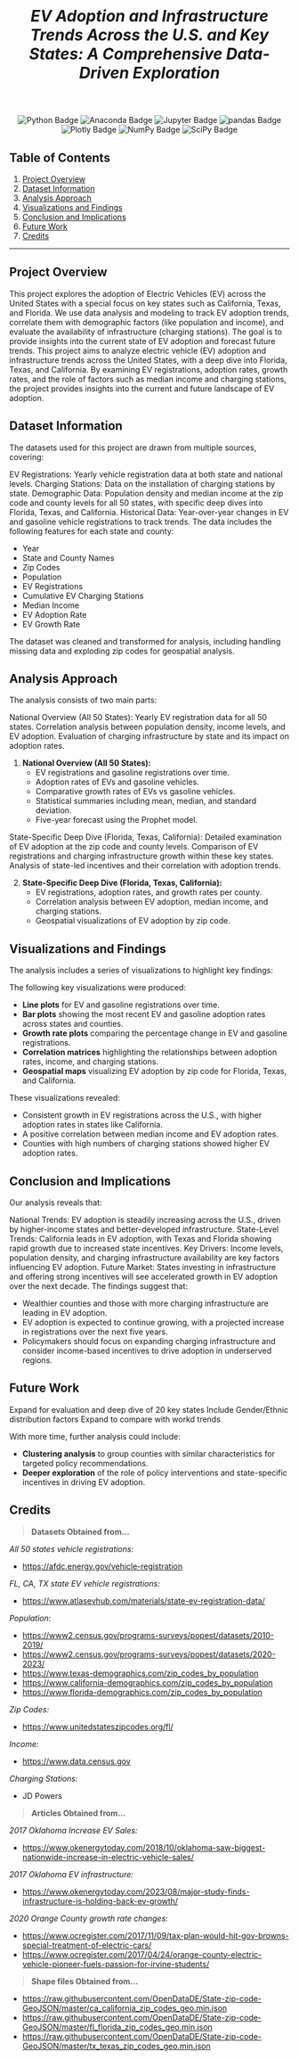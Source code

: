 # <br> <p align="center"> *EV Adoption and Infrastructure Trends Across the U.S. and Key States: A Comprehensive Data-Driven Exploration* </p>

<br> <p align="center">
![Python Badge](https://img.shields.io/badge/Python-3776AB?logo=python&logoColor=fff&style=flat-square)
![Anaconda Badge](https://img.shields.io/badge/Anaconda-44A833?logo=anaconda&logoColor=fff&style=flat-square)
![Jupyter Badge](https://img.shields.io/badge/Jupyter-F37626?logo=jupyter&logoColor=fff&style=flat-square)
![pandas Badge](https://img.shields.io/badge/pandas-150458?logo=pandas&logoColor=fff&style=flat-square)
![Plotly Badge](https://img.shields.io/badge/Plotly-3F4F75?logo=plotly&logoColor=fff&style=flat-square)
![NumPy Badge](https://img.shields.io/badge/NumPy-013243?logo=numpy&logoColor=fff&style=flat-square)
![SciPy Badge](https://img.shields.io/badge/SciPy-8CAAE6?logo=scipy&logoColor=fff&style=flat-square)
</p>


## **Table of Contents**
1. [Project Overview](#project-overview)
2. [Dataset Information](#dataset-information)
3. [Analysis Approach](#analysis-approach)
4. [Visualizations and Findings](#visualizations-and-findings)
5. [Conclusion and Implications](#conclusion-and-implications)
6. [Future Work](#future-work)
7. [Credits](#credits)

---

## **Project Overview**

This project explores the adoption of Electric Vehicles (EV) across the United States with a special focus on key states such as California, Texas, and Florida. We use data analysis and modeling to track EV adoption trends, correlate them with demographic factors (like population and income), and evaluate the availability of infrastructure (charging stations). The goal is to provide insights into the current state of EV adoption and forecast future trends.
This project aims to analyze electric vehicle (EV) adoption and infrastructure trends across the United States, with a deep dive into Florida, Texas, and California. By examining EV registrations, adoption rates, growth rates, and the role of factors such as median income and charging stations, the project provides insights into the current and future landscape of EV adoption.

## **Dataset Information**

The datasets used for this project are drawn from multiple sources, covering:

EV Registrations: Yearly vehicle registration data at both state and national levels.
Charging Stations: Data on the installation of charging stations by state.
Demographic Data: Population density and median income at the zip code and county levels for all 50 states, with specific deep dives into Florida, Texas, and California.
Historical Data: Year-over-year changes in EV and gasoline vehicle registrations to track trends.
The data includes the following features for each state and county:
- Year
- State and County Names
- Zip Codes
- Population
- EV Registrations
- Cumulative EV Charging Stations
- Median Income
- EV Adoption Rate
- EV Growth Rate

The dataset was cleaned and transformed for analysis, including handling missing data and exploding zip codes for geospatial analysis.

## **Analysis Approach**

The analysis consists of two main parts:

National Overview (All 50 States):
Yearly EV registration data for all 50 states.
Correlation analysis between population density, income levels, and EV adoption.
Evaluation of charging infrastructure by state and its impact on adoption rates.
1. **National Overview (All 50 States):**
   - EV registrations and gasoline registrations over time.
   - Adoption rates of EVs and gasoline vehicles.
   - Comparative growth rates of EVs vs gasoline vehicles.
   - Statistical summaries including mean, median, and standard deviation.
   - Five-year forecast using the Prophet model.

State-Specific Deep Dive (Florida, Texas, California):
Detailed examination of EV adoption at the zip code and county levels.
Comparison of EV registrations and charging infrastructure growth within these key states.
Analysis of state-led incentives and their correlation with adoption trends.

2. **State-Specific Deep Dive (Florida, Texas, California):**
   - EV registrations, adoption rates, and growth rates per county.
   - Correlation analysis between EV adoption, median income, and charging stations.
   - Geospatial visualizations of EV adoption by zip code.

## **Visualizations and Findings**
The analysis includes a series of visualizations to highlight key findings:

The following key visualizations were produced:
- **Line plots** for EV and gasoline registrations over time.
- **Bar plots** showing the most recent EV and gasoline adoption rates across states and counties.
- **Growth rate plots** comparing the percentage change in EV and gasoline registrations.
- **Correlation matrices** highlighting the relationships between adoption rates, income, and charging stations.
- **Geospatial maps** visualizing EV adoption by zip code for Florida, Texas, and California.

These visualizations revealed:
- Consistent growth in EV registrations across the U.S., with higher adoption rates in states like California.
- A positive correlation between median income and EV adoption rates.
- Counties with high numbers of charging stations showed higher EV adoption rates.

## **Conclusion and Implications**

Our analysis reveals that:

National Trends: EV adoption is steadily increasing across the U.S., driven by higher-income states and better-developed infrastructure.
State-Level Trends: California leads in EV adoption, with Texas and Florida showing rapid growth due to increased state incentives.
Key Drivers: Income levels, population density, and charging infrastructure availability are key factors influencing EV adoption.
Future Market: States investing in infrastructure and offering strong incentives will see accelerated growth in EV adoption over the next decade.
The findings suggest that:
- Wealthier counties and those with more charging infrastructure are leading in EV adoption.
- EV adoption is expected to continue growing, with a projected increase in registrations over the next five years.
- Policymakers should focus on expanding charging infrastructure and consider income-based incentives to drive adoption in underserved regions.

## **Future Work**
Expand for evaluation and deep dive of 20 key states
Include Gender/Ethnic distribution factors
Expand to compare with workd trends

With more time, further analysis could include:
- **Clustering analysis** to group counties with similar characteristics for targeted policy recommendations.
- **Deeper exploration** of the role of policy interventions and state-specific incentives in driving EV adoption.

## **Credits**

>**Datasets Obtained from...**  

_All 50 states vehicle registrations:_
- https://afdc.energy.gov/vehicle-registration  

_FL, CA, TX state EV vehicle registrations:_ 
- https://www.atlasevhub.com/materials/state-ev-registration-data/  

_Population:_ 
- https://www2.census.gov/programs-surveys/popest/datasets/2010-2019/ 
- https://www2.census.gov/programs-surveys/popest/datasets/2020-2023/ 
- https://www.texas-demographics.com/zip_codes_by_population 
- https://www.california-demographics.com/zip_codes_by_population 
- https://www.florida-demographics.com/zip_codes_by_population 

_Zip Codes:_
- https://www.unitedstateszipcodes.org/fl/

_Income:_ 
- https://www.data.census.gov

_Charging Stations:_
- JD Powers

>**Articles Obtained from...**  

_2017 Oklahoma Increase EV Sales:_
- https://www.okenergytoday.com/2018/10/oklahoma-saw-biggest-nationwide-increase-in-electric-vehicle-sales/

_2017 Oklahoma EV infrastructure:_
- https://www.okenergytoday.com/2023/08/major-study-finds-infrastructure-is-holding-back-ev-growth/

_2020 Orange County growth rate changes:_
- https://www.ocregister.com/2017/11/09/tax-plan-would-hit-gov-browns-special-treatment-of-electric-cars/
- https://www.ocregister.com/2017/04/24/orange-county-electric-vehicle-pioneer-fuels-passion-for-irvine-students/


>**Shape files Obtained from...**  
- https://raw.githubusercontent.com/OpenDataDE/State-zip-code-GeoJSON/master/ca_california_zip_codes_geo.min.json
- https://raw.githubusercontent.com/OpenDataDE/State-zip-code-GeoJSON/master/fl_florida_zip_codes_geo.min.json
- https://raw.githubusercontent.com/OpenDataDE/State-zip-code-GeoJSON/master/tx_texas_zip_codes_geo.min.json
